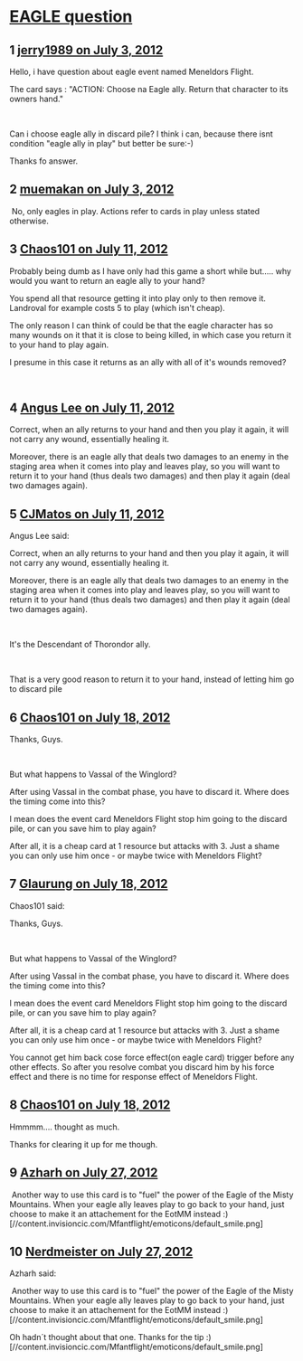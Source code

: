 # [EAGLE question](https://community.fantasyflightgames.com/topic/66938-eagle-question/)

## 1 [jerry1989 on July 3, 2012](https://community.fantasyflightgames.com/topic/66938-eagle-question/?do=findComment&comment=653132)

Hello, i have question about eagle event named Meneldors Flight.

The card says : "ACTION: Choose na Eagle ally. Return that character to its owners hand."

 

Can i choose eagle ally in discard pile? I think i can, because there isnt condition "eagle ally in play" but better be sure:-)

Thanks fo answer.

## 2 [muemakan on July 3, 2012](https://community.fantasyflightgames.com/topic/66938-eagle-question/?do=findComment&comment=653136)

 No, only eagles in play. Actions refer to cards in play unless stated otherwise.

## 3 [Chaos101 on July 11, 2012](https://community.fantasyflightgames.com/topic/66938-eagle-question/?do=findComment&comment=656783)

Probably being dumb as I have only had this game a short while but….. why would you want to return an eagle ally to your hand?

You spend all that resource getting it into play only to then remove it. Landroval for example costs 5 to play (which isn't cheap).

The only reason I can think of could be that the eagle character has so many wounds on it that it is close to being killed, in which case you return it to your hand to play again.

I presume in this case it returns as an ally with all of it's wounds removed?

 

## 4 [Angus Lee on July 11, 2012](https://community.fantasyflightgames.com/topic/66938-eagle-question/?do=findComment&comment=656796)

Correct, when an ally returns to your hand and then you play it again, it will not carry any wound, essentially healing it.

Moreover, there is an eagle ally that deals two damages to an enemy in the staging area when it comes into play and leaves play, so you will want to return it to your hand (thus deals two damages) and then play it again (deal two damages again).

## 5 [CJMatos on July 11, 2012](https://community.fantasyflightgames.com/topic/66938-eagle-question/?do=findComment&comment=656837)

Angus Lee said:

Correct, when an ally returns to your hand and then you play it again, it will not carry any wound, essentially healing it.

Moreover, there is an eagle ally that deals two damages to an enemy in the staging area when it comes into play and leaves play, so you will want to return it to your hand (thus deals two damages) and then play it again (deal two damages again).



 

It's the Descendant of Thorondor ally.

 

That is a very good reason to return it to your hand, instead of letting him go to discard pile

## 6 [Chaos101 on July 18, 2012](https://community.fantasyflightgames.com/topic/66938-eagle-question/?do=findComment&comment=660186)

Thanks, Guys.

 

But what happens to Vassal of the Winglord?

After using Vassal in the combat phase, you have to discard it. Where does the timing come into this?

I mean does the event card Meneldors Flight stop him going to the discard pile, or can you save him to play again?

After all, it is a cheap card at 1 resource but attacks with 3. Just a shame you can only use him once - or maybe twice with Meneldors Flight?
 

## 7 [Glaurung on July 18, 2012](https://community.fantasyflightgames.com/topic/66938-eagle-question/?do=findComment&comment=660201)

Chaos101 said:

Thanks, Guys.

 

But what happens to Vassal of the Winglord?

After using Vassal in the combat phase, you have to discard it. Where does the timing come into this?

I mean does the event card Meneldors Flight stop him going to the discard pile, or can you save him to play again?

After all, it is a cheap card at 1 resource but attacks with 3. Just a shame you can only use him once - or maybe twice with Meneldors Flight?
 



You cannot get him back cose force effect(on eagle card) trigger before any other effects. So after you resolve combat you discard him by his force effect and there is no time for response effect of Meneldors Flight.

## 8 [Chaos101 on July 18, 2012](https://community.fantasyflightgames.com/topic/66938-eagle-question/?do=findComment&comment=660216)

Hmmmm…. thought as much.

Thanks for clearing it up for me though.

## 9 [Azharh on July 27, 2012](https://community.fantasyflightgames.com/topic/66938-eagle-question/?do=findComment&comment=664546)

 Another way to use this card is to "fuel" the power of the Eagle of the Misty Mountains. When your eagle ally leaves play to go back to your hand, just choose to make it an attachement for the EotMM instead :) [//content.invisioncic.com/Mfantflight/emoticons/default_smile.png]

## 10 [Nerdmeister on July 27, 2012](https://community.fantasyflightgames.com/topic/66938-eagle-question/?do=findComment&comment=664772)

Azharh said:

 Another way to use this card is to "fuel" the power of the Eagle of the Misty Mountains. When your eagle ally leaves play to go back to your hand, just choose to make it an attachement for the EotMM instead :) [//content.invisioncic.com/Mfantflight/emoticons/default_smile.png]



Oh hadn´t thought about that one. Thanks for the tip :) [//content.invisioncic.com/Mfantflight/emoticons/default_smile.png]

